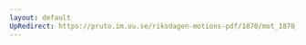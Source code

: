 ```yaml
---
layout: default
UpRedirect: https://pruto.im.uu.se/riksdagen-motions-pdf/1870/mot_1870__ak__254/mot_1870__ak__254-001.pdf
---
```


